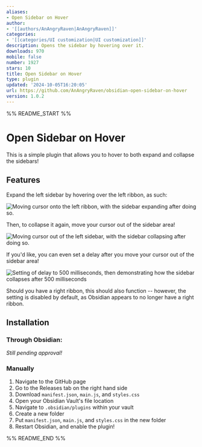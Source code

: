 ```yaml
---
aliases:
- Open Sidebar on Hover
author:
- '[[authors/AnAngryRaven|AnAngryRaven]]'
categories:
- '[[categories/UI customization|UI customization]]'
description: Opens the sidebar by hovering over it.
downloads: 970
mobile: false
number: 1927
stars: 10
title: Open Sidebar on Hover
type: plugin
updated: '2024-10-05T16:20:05'
url: https://github.com/AnAngryRaven/obsidian-open-sidebar-on-hover
version: 1.0.2
---
```


%% README_START %%

# Open Sidebar on Hover

This is a simple plugin that allows you to hover to both expand and collapse the sidebars!

## Features

Expand the left sidebar by hovering over the left ribbon, as such:

![Moving cursor onto the left ribbon, with the sidebar expanding after doing so.](https://raw.githubusercontent.com/AnAngryRaven/obsidian-open-sidebar-on-hover/HEAD/expand-demo.gif)

Then, to collapse it again, move your cursor out of the sidebar area!

![Moving cursor out of the left sidebar, with the sidebar collapsing after doing so.](https://raw.githubusercontent.com/AnAngryRaven/obsidian-open-sidebar-on-hover/HEAD/collapse-demo.gif)

If you'd like, you can even set a delay after you move your cursor out of the sidebar area!

![Setting of delay to 500 milliseconds, then demonstrating how the sidebar collapses after 500 milliseconds](https://raw.githubusercontent.com/AnAngryRaven/obsidian-open-sidebar-on-hover/HEAD/delay-demo.gif)

Should you have a right ribbon, this should also function -- however, the setting is disabled by default, as Obsidian appears to no longer have a right ribbon.

## Installation

### Through Obsidian:

*Still pending approval!*

### Manually

1. Navigate to the GitHub page
2. Go to the Releases tab on the right hand side
3. Download `manifest.json`, `main.js`, and `styles.css`
4. Open your Obsidian Vault's file location
5. Navigate to `.obsidian/plugins` within your vault
6. Create a new folder
7. Put `manifest.json`, `main.js`, and `styles.css` in the new folder
8. Restart Obsidian, and enable the plugin!

%% README_END %%